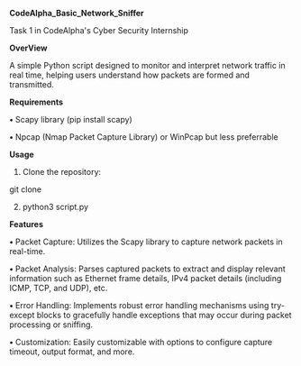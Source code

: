 **CodeAlpha_Basic_Network_Sniffer**

Task 1 in CodeAlpha's Cyber Security Internship

**OverView**

A simple Python script designed to monitor and interpret network traffic in real time, helping users understand how packets are formed and transmitted.

**Requirements**

 **•** Scapy library (pip install scapy)

 **•** Npcap (Nmap Packet Capture Library) or WinPcap but less preferrable

 **Usage**

 1. Clone the repository:

 git clone 

 2. python3 script.py

**Features**


**•** Packet Capture: Utilizes the Scapy library to capture network packets in real-time.

**•** Packet Analysis: Parses captured packets to extract and display relevant information such as Ethernet frame details, IPv4 packet details (including ICMP, TCP, and UDP), etc.

**•** Error Handling: Implements robust error handling mechanisms using try-except blocks to gracefully handle exceptions that may occur during packet processing or sniffing.

**•** Customization: Easily customizable with options to configure capture timeout, output format, and more.
